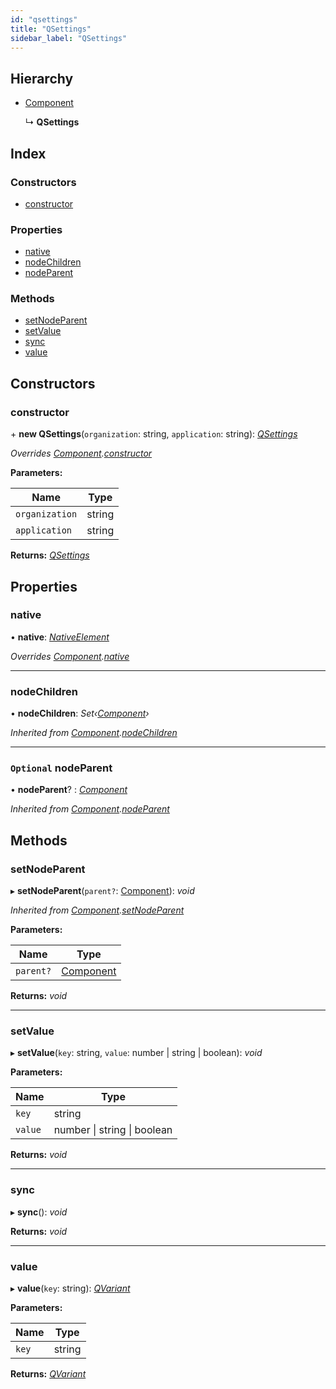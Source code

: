 ```yaml
---
id: "qsettings"
title: "QSettings"
sidebar_label: "QSettings"
---
```


## Hierarchy

* [Component](component.md)

  ↳ **QSettings**

## Index

### Constructors

* [constructor](qsettings.md#constructor)

### Properties

* [native](qsettings.md#native)
* [nodeChildren](qsettings.md#nodechildren)
* [nodeParent](qsettings.md#optional-nodeparent)

### Methods

* [setNodeParent](qsettings.md#setnodeparent)
* [setValue](qsettings.md#setvalue)
* [sync](qsettings.md#sync)
* [value](qsettings.md#value)

## Constructors

###  constructor

\+ **new QSettings**(`organization`: string, `application`: string): *[QSettings](qsettings.md)*

*Overrides [Component](component.md).[constructor](component.md#constructor)*

**Parameters:**

Name | Type |
------ | ------ |
`organization` | string |
`application` | string |

**Returns:** *[QSettings](qsettings.md)*

## Properties

###  native

• **native**: *[NativeElement](../globals.md#nativeelement)*

*Overrides [Component](component.md).[native](component.md#abstract-native)*

___

###  nodeChildren

• **nodeChildren**: *Set‹[Component](component.md)›*

*Inherited from [Component](component.md).[nodeChildren](component.md#nodechildren)*

___

### `Optional` nodeParent

• **nodeParent**? : *[Component](component.md)*

*Inherited from [Component](component.md).[nodeParent](component.md#optional-nodeparent)*

## Methods

###  setNodeParent

▸ **setNodeParent**(`parent?`: [Component](component.md)): *void*

*Inherited from [Component](component.md).[setNodeParent](component.md#setnodeparent)*

**Parameters:**

Name | Type |
------ | ------ |
`parent?` | [Component](component.md) |

**Returns:** *void*

___

###  setValue

▸ **setValue**(`key`: string, `value`: number | string | boolean): *void*

**Parameters:**

Name | Type |
------ | ------ |
`key` | string |
`value` | number &#124; string &#124; boolean |

**Returns:** *void*

___

###  sync

▸ **sync**(): *void*

**Returns:** *void*

___

###  value

▸ **value**(`key`: string): *[QVariant](qvariant.md)*

**Parameters:**

Name | Type |
------ | ------ |
`key` | string |

**Returns:** *[QVariant](qvariant.md)*
